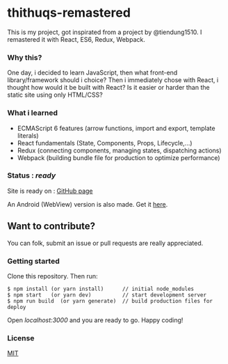 # thithuqs-remastered
This is my project, got inspirated from a project by @tiendung1510. I remastered it with React, ES6, Redux, Webpack.
### Why this?
One day, i decided to learn JavaScript, then what front-end library/framework should i choice?
Then i immediately chose with React, i thought how would it be built with React? Is it easier or harder than the static site using only HTML/CSS? 
### What i learned
-  ECMAScript 6 features (arrow functions, import and export, template literals)
- React fundamentals (State, Components, Props, Lifecycle,...)
- Redux (connecting components, managing states, dispatching actions)
- Webpack (building bundle file for production to optimize performance)

 ### Status : <b><i>ready</b></i>
 Site is ready on : [GitHub page](https://hyperion0201.github.io/thithuqs-remastered/)
 
 An Android (WebView) version is also made. Get it [here](https://github.com/hyperion0201/thithuqs-remastered/releases/download/v1.0/ThiThuQS-RM.apk).


## Want to contribute?
You can folk, submit an issue or pull requests are really appreciated.
### Getting started
Clone this repository.
Then run:

```
$ npm install (or yarn install)      // initial node_modules
$ npm start   (or yarn dev)          // start development server
$ npm run build  (or yarn generate)  // build production files for deploy
```
Open <i>localhost:3000</i> and you are ready to go. Happy coding!
### License 

[MIT](https://opensource.org/licenses/MIT) 
